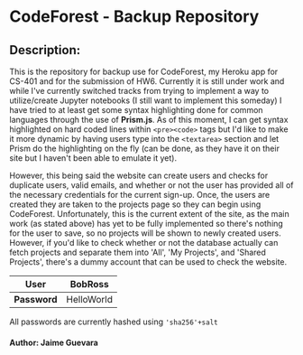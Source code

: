 # CodeForest - Backup Repository 

## Description:

This is the repository for backup use for CodeForest, my Heroku app for CS-401 and for the submission of HW6. Currently it is still under work and while I've currently switched tracks from trying to implement a way to utilize/create Jupyter notebooks (I still want to implement this someday) I have tried to at least get some syntax highlighting done for common languages through the use of **Prism.js**. As of this moment, I can get syntax highlighted on hard coded lines within `<pre><code>` tags but I'd like to make it more dynamic by having users type into the `<textarea>` section and let Prism do the highlighting on the fly (can be done, as they have it on their site but I haven't been able to emulate it yet). 

However, this being said the website can create users and checks for duplicate users, valid emails, and whether or not the user has provided all of the necessary credentials for the current sign-up. Once, the users are created they are taken to the projects page so they can begin using CodeForest. Unfortunately, this is the current extent of the site, as the main work (as stated above) has yet to be fully implemented so there's nothing for the user to save, so no projects will be shown to newly created users. However, if you'd like to check whether or not the database actually can fetch projects and separate them into 'All', 'My Projects', and 'Shared Projects', there's a dummy account that can be used to check the website.

|    **User**  |     BobRoss       |
| ------------ | ----------------- |
| **Password** |    HelloWorld     | 

All passwords are currently hashed using `'sha256'+salt`

#### Author: Jaime Guevara

